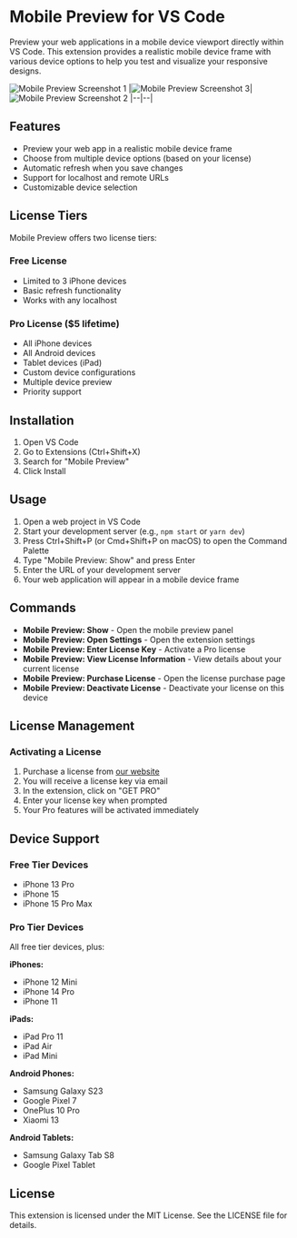 # Mobile Preview for VS Code

Preview your web applications in a mobile device viewport directly within VS Code. This extension provides a realistic mobile device frame with various device options to help you test and visualize your responsive designs.

![Mobile Preview Screenshot 1](https://mobilepreview.lirobi.com/images/screenshot-iphone-15.png)
|![Mobile Preview Screenshot 3](https://mobilepreview.lirobi.com/images/screenshot-s23.png)|![Mobile Preview Screenshot 2](https://mobilepreview.lirobi.com/images/screenshot-ipad-11-pro.png)
|--|--|


## Features

- Preview your web app in a realistic mobile device frame
- Choose from multiple device options (based on your license)
- Automatic refresh when you save changes
- Support for localhost and remote URLs
- Customizable device selection

## License Tiers

Mobile Preview offers two license tiers:

### Free License

- Limited to 3 iPhone devices
- Basic refresh functionality
- Works with any localhost

### Pro License ($5 lifetime)

- All iPhone devices
- All Android devices
- Tablet devices (iPad)
- Custom device configurations
- Multiple device preview
- Priority support

## Installation

1. Open VS Code
2. Go to Extensions (Ctrl+Shift+X)
3. Search for "Mobile Preview"
4. Click Install

## Usage

1. Open a web project in VS Code
2. Start your development server (e.g., `npm start` or `yarn dev`)
3. Press Ctrl+Shift+P (or Cmd+Shift+P on macOS) to open the Command Palette
4. Type "Mobile Preview: Show" and press Enter
5. Enter the URL of your development server
6. Your web application will appear in a mobile device frame

## Commands

- **Mobile Preview: Show** - Open the mobile preview panel
- **Mobile Preview: Open Settings** - Open the extension settings
- **Mobile Preview: Enter License Key** - Activate a Pro license
- **Mobile Preview: View License Information** - View details about your current license
- **Mobile Preview: Purchase License** - Open the license purchase page
- **Mobile Preview: Deactivate License** - Deactivate your license on this device

## License Management

### Activating a License

1. Purchase a license from [our website](https://mobilepreview.lirobi.com/pricing)
2. You will receive a license key via email
3. In the extension, click on "GET PRO"
4. Enter your license key when prompted
5. Your Pro features will be activated immediately


## Device Support

### Free Tier Devices

- iPhone 13 Pro
- iPhone 15
- iPhone 15 Pro Max

### Pro Tier Devices

All free tier devices, plus:

**iPhones:**
- iPhone 12 Mini
- iPhone 14 Pro
- iPhone 11

**iPads:**
- iPad Pro 11
- iPad Air
- iPad Mini

**Android Phones:**
- Samsung Galaxy S23
- Google Pixel 7
- OnePlus 10 Pro
- Xiaomi 13

**Android Tablets:**
- Samsung Galaxy Tab S8
- Google Pixel Tablet

## License

This extension is licensed under the MIT License. See the LICENSE file for details.
